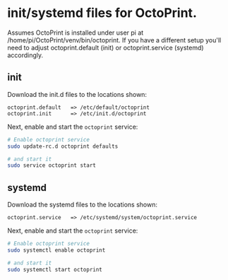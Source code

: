 # init/systemd files for OctoPrint.

Assumes OctoPrint is installed under user pi at /home/pi/OctoPrint/venv/bin/octoprint. If you have a different
setup you'll need to adjust octoprint.default (init) or octoprint.service (systemd) accordingly.

## init
Download the init.d files to the locations shown:

```
octoprint.default   => /etc/default/octoprint
octoprint.init      => /etc/init.d/octoprint
```

Next, enable and start the `octoprint` service:

```sh
# Enable octoprint service
sudo update-rc.d octoprint defaults

# and start it
sudo service octoprint start
```

## systemd
Download the systemd files to the locations shown:

```
octoprint.service   => /etc/systemd/system/octoprint.service
```

Next, enable and start the `octoprint` service:

```sh
# Enable octoprint service
sudo systemctl enable octoprint

# and start it
sudo systemctl start octoprint
```
